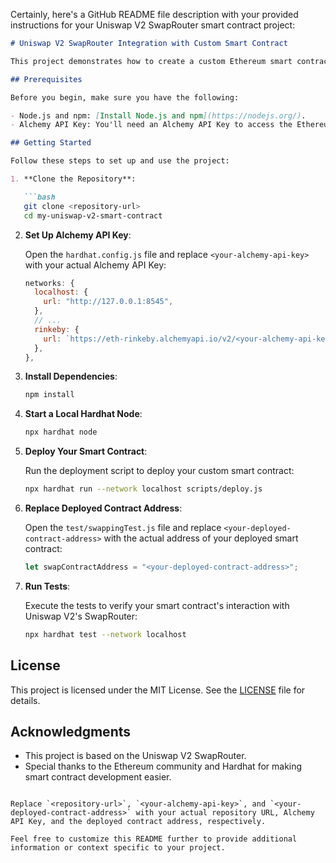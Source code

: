 Certainly, here's a GitHub README file description with your provided instructions for your Uniswap V2 SwapRouter smart contract project:

```markdown
# Uniswap V2 SwapRouter Integration with Custom Smart Contract

This project demonstrates how to create a custom Ethereum smart contract that interacts with Uniswap V2's SwapRouter for token swapping using Hardhat.

## Prerequisites

Before you begin, make sure you have the following:

- Node.js and npm: [Install Node.js and npm](https://nodejs.org/).
- Alchemy API Key: You'll need an Alchemy API Key to access the Ethereum network. Obtain one by signing up at [Alchemy](https://alchemy.com/).

## Getting Started

Follow these steps to set up and use the project:

1. **Clone the Repository**:

   ```bash
   git clone <repository-url>
   cd my-uniswap-v2-smart-contract
   ```

2. **Set Up Alchemy API Key**:

   Open the `hardhat.config.js` file and replace `<your-alchemy-api-key>` with your actual Alchemy API Key:

   ```javascript
   networks: {
     localhost: {
       url: "http://127.0.0.1:8545",
     },
     // ...
     rinkeby: {
       url: `https://eth-rinkeby.alchemyapi.io/v2/<your-alchemy-api-key>`,
     },
   },
   ```

3. **Install Dependencies**:

   ```bash
   npm install
   ```

4. **Start a Local Hardhat Node**:

   ```bash
   npx hardhat node
   ```

5. **Deploy Your Smart Contract**:

   Run the deployment script to deploy your custom smart contract:

   ```bash
   npx hardhat run --network localhost scripts/deploy.js
   ```

6. **Replace Deployed Contract Address**:

   Open the `test/swappingTest.js` file and replace `<your-deployed-contract-address>` with the actual address of your deployed smart contract:

   ```javascript
   let swapContractAddress = "<your-deployed-contract-address>";
   ```

7. **Run Tests**:

   Execute the tests to verify your smart contract's interaction with Uniswap V2's SwapRouter:

   ```bash
   npx hardhat test --network localhost
   ```

## License

This project is licensed under the MIT License. See the [LICENSE](LICENSE) file for details.

## Acknowledgments

- This project is based on the Uniswap V2 SwapRouter.
- Special thanks to the Ethereum community and Hardhat for making smart contract development easier.
```

Replace `<repository-url>`, `<your-alchemy-api-key>`, and `<your-deployed-contract-address>` with your actual repository URL, Alchemy API Key, and the deployed contract address, respectively.

Feel free to customize this README further to provide additional information or context specific to your project.
